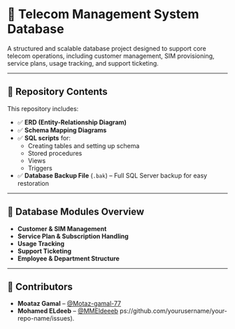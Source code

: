 # 📡 Telecom Management System Database

A structured and scalable database project designed to support core telecom operations, including customer management, SIM provisioning, service plans, usage tracking, and support ticketing.

---

## 📁 Repository Contents

This repository includes:

- ✅ **ERD (Entity-Relationship Diagram)**
- ✅ **Schema Mapping Diagrams**
- ✅ **SQL scripts** for:
  - Creating tables and setting up schema
  - Stored procedures
  - Views
  - Triggers
- ✅ **Database Backup File** (`.bak`) – Full SQL Server backup for easy restoration
---

## 🧩 Database Modules Overview

- **Customer & SIM Management**
- **Service Plan & Subscription Handling**
- **Usage Tracking**
- **Support Ticketing**
- **Employee & Department Structure**

---

## 🤝 Contributors

- **Moataz Gamal** – [@Motaz-gamal-77](https://github.com/Motaz-gamal-77)
- **Mohamed ELdeeb** – [@MMEldeeeb](https://github.com/MEldeeeb)
ps://github.com/yourusername/your-repo-name/issues).

